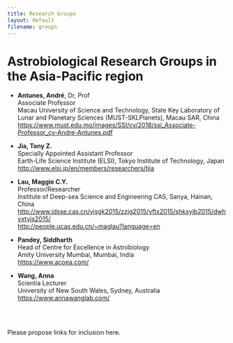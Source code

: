 ```yaml
---
title: Research Groups
layout: default
filename: groups
--- 
```


# Astrobiological Research Groups in the Asia-Pacific region

* **Antunes, André**, Dr, Prof<br>
  Associate Professor<br>
  Macau University of Science and Technology, State Key Laboratory of Lunar and Planetary Sciences (MUST-SKLPlanets), Macau SAR, China<br>
  <a href="https://www.must.edu.mo/images/SSI/cv/2018/ssi_Associate-Professor_cv-Andre-Antunes.pdf" target="_blank">https://www.must.edu.mo/images/SSI/cv/2018/ssi_Associate-Professor_cv-Andre-Antunes.pdf</a>

* **Jia, Tony Z.**<br>
  Specially Appointed Assistant Professor<br>
  Earth-Life Science Institute (ELSI), Tokyo Institute of Technology, Japan<br>
  <a href="http://www.elsi.jp/en/members/researchers/tjia" target="_blank">http://www.elsi.jp/en/members/researchers/tjia</a>

* **Lau, Maggie C.Y.**<br>
  Professor/Researcher<br>
  Institute of Deep-sea Science and Engineering CAS, Sanya, Hainan, China<br>
  <a href="http://www.idsse.cas.cn/yjsgk2015/zzjg2015/yftx2015/shkxyjb2015/dwhyxtyjs2015/" target="_blank">http://www.idsse.cas.cn/yjsgk2015/zzjg2015/yftx2015/shkxyjb2015/dwhyxtyjs2015/</a><br>
  <a href="http://people.ucas.edu.cn/~maglau?language=en" target="_blank">http://people.ucas.edu.cn/~maglau?language=en</a>

* **Pandey, Siddharth**<br>
  Head of Centre for Excellence in Astrobiology<br>
  Amity University Mumbai, Mumbai, India<br>
  <a href="https://www.acoea.com/" target="_blank">https://www.acoea.com/</a>

* **Wang, Anna**<br>
  Scientia Lecturer<br>
  University of New South Wales, Sydney, Australia<br>
  <a href="https://www.annawanglab.com/" target="_blank">https://www.annawanglab.com/</a>


<!--
<a href="" target="_blank"></a>
-->

<br>
<br>

Please propose links for inclusion here.

